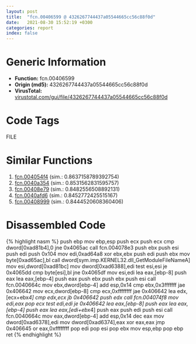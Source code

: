 ```yaml
---
layout: post
title:  "fcn.00406599 @ 4326267744437a05544665cc56c88f0d"
date:   2021-08-30 15:52:19 +0300
categories: report
index: false
---
```


# Generic Information
- **Function:** fcn.00406599
- **Origin (md5):** 4326267744437a05544665cc56c88f0d
- **VirusTotal:** [virustotal.com/gui/file/4326267744437a05544665cc56c88f0d][virustotal_ref]

# Code Tags
<span class="tag" id="FILE">FILE</span>


# Similar Functions

1. [fcn.004054f4][similar_1_ref] (sim.: 0.8637158789392754)
2. [fcn.0040a354][similar_2_ref] (sim.: 0.8531562831595757)
3. [fcn.00408e79][similar_3_ref] (sim.: 0.8482556508892131)
4. [fcn.0040afd6][similar_4_ref] (sim.: 0.8452772425515167)
5. [fcn.00408999][similar_5_ref] (sim.: 0.8444520608360406)


# Disassembled Code

{% highlight nasm %}
push ebp
mov ebp,esp
push ecx
push ecx
cmp dword[0xad81b4],0
jne 0x4065ac
call fcn.004078e3
push ebx
push esi
push edi
push 0x104
mov edi,0xad64a8
xor ebx,ebx
push edi
push ebx
mov byte[0xad65ac],bl
call dword[sym.imp.KERNEL32.dll_GetModuleFileNameA]
mov esi,dword[0xad81bc]
mov dword[0xad6388],edi
test esi,esi
je 0x4065dd
cmp byte[esi],bl
jne 0x4065df
mov esi,edi
lea eax,[ebp-8]
push eax
lea eax,[ebp-4]
push eax
push ebx
push ebx
push esi
call fcn.0040664c
mov ebx,dword[ebp-4]
add esp,0x14
cmp ebx,0x3fffffff
jae 0x406642
mov ecx,dword[ebp-8]
cmp ecx,0xffffffff
jae 0x406642
lea edx,[ecx+ebx*4]
cmp edx,ecx
jb 0x406642
push edx
call fcn.004074f8
mov edi,eax
pop ecx
test edi,edi
je 0x406642
lea eax,[ebp-8]
push eax
lea eax,[ebp-4]
push eax
lea eax,[edi+ebx*4]
push eax
push edi
push esi
call fcn.0040664c
mov eax,dword[ebp-4]
add esp,0x14
dec eax
mov dword[0xad6378],edi
mov dword[0xad6374],eax
xor eax,eax
jmp 0x406645
or eax,0xffffffff
pop edi
pop esi
pop ebx
mov esp,ebp
pop ebp
ret 
{% endhighlight %}


[similar_1_ref]: /report/fcn.004054f4@aacfe43e5e58ee87d7932f393971e62c
[similar_2_ref]: /report/fcn.0040a354@01be4434cc5f975da87a4b25d209e100
[similar_3_ref]: /report/fcn.00408e79@1fd683a7f72f257d6d6de6e845d6c40a
[similar_4_ref]: /report/fcn.0040afd6@552907d85aff107d1f0784f28c124610
[similar_5_ref]: /report/fcn.00408999@05b2df012ca643e48165b13c69ab624a
[virustotal_ref]: https://www.virustotal.com/gui/file/4326267744437a05544665cc56c88f0d